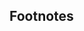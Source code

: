 ## Footnotes
[^1]: Licensed under the permissive MIT License.
[^2]: Garen Torikian (29 October 2015). "[Why Atom?](http://flight-manual.atom.io/getting-started/sections/why-atom/)". *Flight Manual*: Atom Community. Retrieved 25 March 2016.
[^3]: Ben Ogle (25 June 2015). "[Atom 1.0](blog.atom.io/2015/06/25/atom-1-0.html)". *Atom Blog*: Atom Community. Retrieved 25 March 2016.
[^4]: Also licensed under the permissive MIT License.
